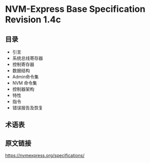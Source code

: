 # NVM-Express Base Specification Revision 1.4c

## 目录
- 引言
- 系统总线寄存器
- 控制寄存器
- 数据结构
- Admin命令集
- NVM 命令集
- 控制器架构
- 特性
- 指令
- 错误报告及恢复

## 术语表



## 原文链接

https://nvmexpress.org/specifications/
